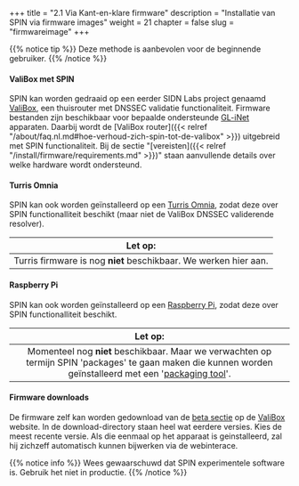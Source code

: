 +++
title = "2.1 Via Kant-en-klare firmware"
description = "Installatie van SPIN via firmware images"
weight = 21
chapter = false
slug = "firmwareimage"
+++

{{% notice tip %}}
Deze methode is aanbevolen voor de beginnende gebruiker.
{{% /notice %}}

####  ValiBox met SPIN
SPIN kan worden gedraaid op een eerder SIDN Labs project genaamd [ValiBox](https://valibox.sidnlabs.nl), een thuisrouter met DNSSEC validatie functionaliteit. Firmware bestanden zijn beschikbaar voor bepaalde ondersteunde [GL-iNet](https://www.gl-inet.com/) apparaten. Daarbij wordt de [ValiBox router]({{< relref "/about/faq.nl.md#hoe-verhoud-zich-spin-tot-de-valibox" >}}) uitgebreid met SPIN functionaliteit. Bij de sectie "[vereisten]({{< relref "/install/firmware/requirements.md" >}})" staan aanvullende details over welke hardware wordt ondersteund.

#### Turris Omnia
SPIN kan ook worden geïnstalleerd op een [Turris Omnia](https://omnia.turris.cz/en/), zodat deze over SPIN functionalliteit beschikt (maar niet de ValiBox DNSSEC validerende resolver).

| <i class="fa fa-exclamation-triangle"></i> Let op: |
| :-----: |
| Turris firmware is nog **niet** beschikbaar. We werken hier aan.

#### Raspberry Pi
SPIN kan ook worden geïnstalleerd op een [Raspberry Pi](https://www.raspberrypi.org/), zodat deze over SPIN functionalliteit beschikt.

| <i class="fa fa-exclamation-triangle"></i> Let op: |
| :-----: |
| Momenteel nog **niet** beschikbaar. Maar we verwachten op termijn SPIN 'packages' te gaan maken die kunnen worden geïnstalleerd met een '[packaging tool](https://www.raspberrypi.org/documentation/linux/software/apt.md)'.

#### Firmware downloads

De firmware zelf kan worden gedownload van de [beta sectie](https://valibox.sidnlabs.nl/downloads/valibox/beta/) op de [ValiBox](https://valibox.sidnlabs.nl) website. In de download-directory staan heel wat eerdere versies. Kies de meest recente versie. Als die eenmaal op het apparaat is geinstalleerd, zal hij zichzeff automatisch kunnen bijwerken via de webinterace.


{{% notice info %}}
<i class="fa fa-flask"></i> Wees gewaarschuwd dat SPIN experimentele software is. Gebruik het niet in productie.
{{% /notice %}}